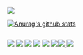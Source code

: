 


<!--
**ddalkigum/ddalkigum** is a ✨ _special_ ✨ repository because its `README.md` (this file) appears on your GitHub profile.

Here are some ideas to get you started:

- 🔭 I’m currently working on ...
- 🌱 I’m currently learning ...
- 👯 I’m looking to collaborate on ...
- 🤔 I’m looking for help with ...
- 💬 Ask me about ...
- 📫 How to reach me: ...
- 😄 Pronouns: ...
- ⚡ Fun fact: ...
-->

<a href="https://hits.seeyoufarm.com"><img src="https://hits.seeyoufarm.com/api/count/incr/badge.svg?url=https%3A%2F%2Fgithub.com%2Fddalkigum%2Fhit-counter&count_bg=%2379C83D&title_bg=%23555555&icon=&icon_color=%23E7E7E7&title=hits&edge_flat=false"/></a>

[![Anurag's github stats](https://github-readme-stats.vercel.app/api?username=ddalkigum&count_private=true&show_icons=true&theme=cobalt)](https://github.com/anuraghazra/github-readme-stats)

<div style = "display:flex>
   <img alt="GitHub followers" src="https://img.shields.io/github/followers/ddalkigum?style=social" style="height : auto; margin-left : 10px; margin-right : 10px;">
</div>

<div style = "display : flex">
   <p>
      <img src= "https://img.shields.io/badge/Node-3766AB?style=for-the-badge&logo=Node&logoColor=white">
  <img src= "https://img.shields.io/badge/Python-3766AB?style=for-the-badge&logo=Python&logoColor=white">
    <img src="https://img.shields.io/badge/Django-145C21?style=for-the-badge&logo=Django&logoColor=white"> 
  <img src="https://img.shields.io/badge/MySQL-5295B4?style=for-the-badge&logo=MySQL&logoColor=white"> 
  <img src="https://img.shields.io/badge/AWS-20195A?style=for-the-badge&logo=Amazon-AWS&logoColor=white"> 
  <img src="https://img.shields.io/badge/Docker-2496ED?style=for-the-badge&logo=docker&logoColor=white"> 
</p>
<p>
  <a href="https://velog.io/@ddalkigum/"> <img src="https://img.shields.io/badge/Velog-4ED998?style=for-the-badge&logo=Vimeo&logoColor=white">
  <a href="mailto:sol35352000@gmail.com"> <img src="https://img.shields.io/badge/Gmail-C63319?style=for-the-badge&logo=Gmail&logoColor=white"> 
</p>
</div>
